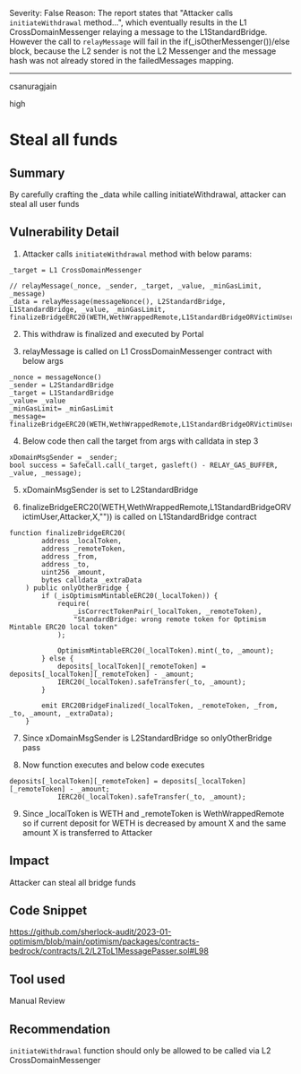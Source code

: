 Severity: False
Reason: The report states that "Attacker calls `initiateWithdrawal` method...", which eventually results in
the L1 CrossDomainMessenger relaying a message to the L1StandardBridge. However the call to
`relayMessage` will fail in the if(_isOtherMessenger())/else block, because the L2 sender is not the
L2 Messenger and the message hash was not already stored in the failedMessages mapping.

---

csanuragjain

high

# Steal all funds

## Summary
By carefully crafting the _data while calling initiateWithdrawal, attacker can steal all user funds

## Vulnerability Detail
1. Attacker calls `initiateWithdrawal` method with below params:

```solidity
_target = L1 CrossDomainMessenger

// relayMessage(_nonce, _sender, _target, _value, _minGasLimit, _message)
_data = relayMessage(messageNonce(), L2StandardBridge, L1StandardBridge, _value, _minGasLimit, finalizeBridgeERC20(WETH,WethWrappedRemote,L1StandardBridgeORVictimUser,Attacker,X,""))
```

2. This withdraw is finalized and executed by Portal

3. relayMessage is called on L1 CrossDomainMessenger contract with below args

```solidity
_nonce = messageNonce()
_sender = L2StandardBridge
_target = L1StandardBridge
_value= _value
_minGasLimit= _minGasLimit
_message= finalizeBridgeERC20(WETH,WethWrappedRemote,L1StandardBridgeORVictimUser,Attacker,X,""))
```

4. Below code then call the target from args with calldata in step 3

```solidity
xDomainMsgSender = _sender;
bool success = SafeCall.call(_target, gasleft() - RELAY_GAS_BUFFER, _value, _message);
```

5.  xDomainMsgSender is set to L2StandardBridge

6. finalizeBridgeERC20(WETH,WethWrappedRemote,L1StandardBridgeORVictimUser,Attacker,X,"")) is called on L1StandardBridge contract

```solidity
function finalizeBridgeERC20(
        address _localToken,
        address _remoteToken,
        address _from,
        address _to,
        uint256 _amount,
        bytes calldata _extraData
    ) public onlyOtherBridge {
        if (_isOptimismMintableERC20(_localToken)) {
            require(
                _isCorrectTokenPair(_localToken, _remoteToken),
                "StandardBridge: wrong remote token for Optimism Mintable ERC20 local token"
            );

            OptimismMintableERC20(_localToken).mint(_to, _amount);
        } else {
            deposits[_localToken][_remoteToken] = deposits[_localToken][_remoteToken] - _amount;
            IERC20(_localToken).safeTransfer(_to, _amount);
        }

        emit ERC20BridgeFinalized(_localToken, _remoteToken, _from, _to, _amount, _extraData);
    }
```

7. Since xDomainMsgSender is L2StandardBridge so onlyOtherBridge pass

8. Now function executes and below code executes

```solidity
deposits[_localToken][_remoteToken] = deposits[_localToken][_remoteToken] - _amount;
            IERC20(_localToken).safeTransfer(_to, _amount);
```

9. Since _localToken is WETH and _remoteToken is WethWrappedRemote so if current deposit for WETH is decreased by amount X and the same amount X is transferred to Attacker

## Impact
Attacker can steal all bridge funds

## Code Snippet
https://github.com/sherlock-audit/2023-01-optimism/blob/main/optimism/packages/contracts-bedrock/contracts/L2/L2ToL1MessagePasser.sol#L98

## Tool used
Manual Review

## Recommendation
`initiateWithdrawal` function should only be allowed to be called via L2 CrossDomainMessenger